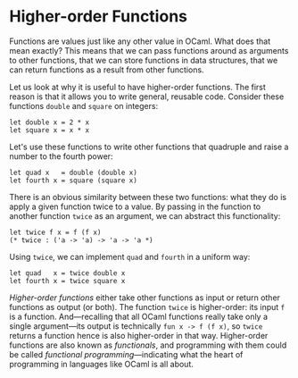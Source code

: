 # Higher-order Functions

Functions are values just like any other value in OCaml. What does that
mean exactly? This means that we can pass functions around as arguments
to other functions, that we can store functions in data structures, that
we can return functions as a result from other functions.

Let us look at why it is useful to have higher-order functions. The
first reason is that it allows you to write general, reusable code.
Consider these functions `double` and `square` on integers:

```
let double x = 2 * x
let square x = x * x
```

Let's use these functions to write other functions that
quadruple and raise a number to the fourth power:
```
let quad x   = double (double x)
let fourth x = square (square x)
```

There is an obvious similarity between these two functions: what they do
is apply a given function twice to a value. By passing in the function
to another function `twice` as an argument, we can abstract this
functionality:

```
let twice f x = f (f x)
(* twice : ('a -> 'a) -> 'a -> 'a *)
```

Using `twice`, we can implement `quad` and `fourth` in a uniform way:

```
let quad   x = twice double x
let fourth x = twice square x
```

*Higher-order functions* either take other functions as input or return
other functions as output (or both).  The function `twice` is higher-order: 
its input `f` is a function.  And&mdash;recalling that all OCaml functions
really take only a single argument&mdash;its output is technically 
`fun x -> f (f x)`, so `twice` returns a function hence is also higher-order
in that way.  Higher-order functions are also known as *functionals*, and
programming with them could be called *functional programming*&mdash;indicating
what the heart of programming in languages like OCaml is all about.
